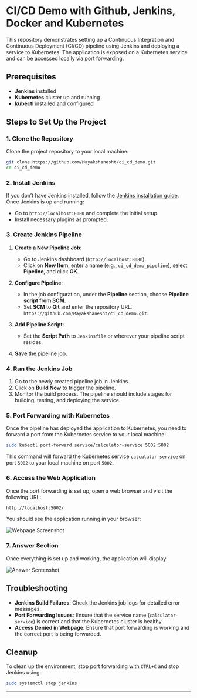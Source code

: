 # CI/CD Demo with Github, Jenkins, Docker and Kubernetes 

This repository demonstrates setting up a Continuous Integration and Continuous Deployment (CI/CD) pipeline using Jenkins and deploying a service to Kubernetes. The application is exposed on a Kubernetes service and can be accessed locally via port forwarding.

## Prerequisites

- **Jenkins** installed
- **Kubernetes** cluster up and running
- **kubectl** installed and configured

## Steps to Set Up the Project

### 1. Clone the Repository

Clone the project repository to your local machine:

```bash
git clone https://github.com/Mayakshanesht/ci_cd_demo.git
cd ci_cd_demo
```

### 2. Install Jenkins

If you don’t have Jenkins installed, follow the [Jenkins installation guide](https://www.jenkins.io/doc/book/installing/). Once Jenkins is up and running:

- Go to `http://localhost:8080` and complete the initial setup.
- Install necessary plugins as prompted.

### 3. Create Jenkins Pipeline

1. **Create a New Pipeline Job**:
    - Go to Jenkins dashboard (`http://localhost:8080`).
    - Click on **New Item**, enter a name (e.g., `ci_cd_demo_pipeline`), select **Pipeline**, and click **OK**.

2. **Configure Pipeline**:
    - In the job configuration, under the **Pipeline** section, choose **Pipeline script from SCM**.
    - Set **SCM** to **Git** and enter the repository URL: `https://github.com/Mayakshanesht/ci_cd_demo.git`.

3. **Add Pipeline Script**:
    - Set the **Script Path** to `Jenkinsfile` or wherever your pipeline script resides.

4. **Save** the pipeline job.

### 4. Run the Jenkins Job

1. Go to the newly created pipeline job in Jenkins.
2. Click on **Build Now** to trigger the pipeline.
3. Monitor the build process. The pipeline should include stages for building, testing, and deploying the service.

### 5. Port Forwarding with Kubernetes

Once the pipeline has deployed the application to Kubernetes, you need to forward a port from the Kubernetes service to your local machine:

```bash
sudo kubectl port-forward service/calculator-service 5002:5002
```

This command will forward the Kubernetes service `calculator-service` on port `5002` to your local machine on port `5002`.

### 6. Access the Web Application

Once the port forwarding is set up, open a web browser and visit the following URL:

```bash
http://localhost:5002/
```

You should see the application running in your browser:

![Webpage Screenshot](https://github.com/user-attachments/assets/59682606-3020-4a07-a393-876f6dc19ec5)

### 7. Answer Section

Once everything is set up and working, the application will display:

![Answer Screenshot](https://github.com/user-attachments/assets/ed838dcb-1a44-4d7a-9f85-d91c014b903d)

## Troubleshooting

- **Jenkins Build Failures**: Check the Jenkins job logs for detailed error messages.
- **Port Forwarding Issues**: Ensure that the service name (`calculator-service`) is correct and that the Kubernetes cluster is healthy.
- **Access Denied in Webpage**: Ensure that port forwarding is working and the correct port is being forwarded.

## Cleanup

To clean up the environment, stop port forwarding with `CTRL+C` and stop Jenkins using:

```bash
sudo systemctl stop jenkins
```

---

